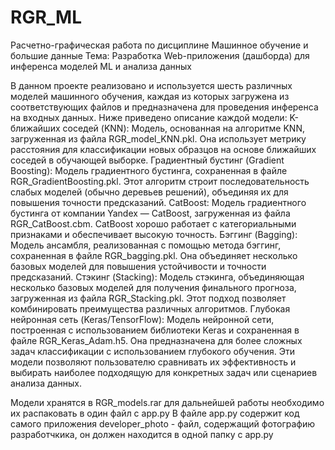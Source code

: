 # RGR_ML
Расчетно-графическая работа
по дисциплине Машинное обучение и большие данные
Тема: Разработка Web-приложения (дашборда)
для инференса моделей ML и анализа данных

В данном проекте реализовано и используется шесть различных моделей машинного обучения, каждая из которых загружена из соответствующих файлов и предназначена для проведения инференса на входных данных. Ниже приведено описание каждой модели:
K-ближайших соседей (KNN):
Модель, основанная на алгоритме KNN, загруженная из файла RGR_model_KNN.pkl. Она использует метрику расстояния для классификации новых образцов на основе ближайших соседей в обучающей выборке.
Градиентный бустинг (Gradient Boosting):
Модель градиентного бустинга, сохраненная в файле RGR_GradientBoosting.pkl. Этот алгоритм строит последовательность слабых моделей (обычно деревьев решений), объединяя их для повышения точности предсказаний.
CatBoost:
Модель градиентного бустинга от компании Yandex — CatBoost, загруженная из файла RGR_CatBoost.cbm. CatBoost хорошо работает с категориальными признаками и обеспечивает высокую точность.
Бэггинг (Bagging):
Модель ансамбля, реализованная с помощью метода бэггинг, сохраненная в файле RGR_bagging.pkl. Она объединяет несколько базовых моделей для повышения устойчивости и точности предсказаний.
Стэкинг (Stacking):
Модель стэкинга, объединяющая несколько базовых моделей для получения финального прогноза, загруженная из файла RGR_Stacking.pkl. Этот подход позволяет комбинировать преимущества различных алгоритмов.
Глубокая нейронная сеть (Keras/TensorFlow):
Модель нейронной сети, построенная с использованием библиотеки Keras и сохраненная в файле RGR_Keras_Adam.h5. Она предназначена для более сложных задач классификации с использованием глубокого обучения.
Эти модели позволяют пользователю сравнивать их эффективность и выбирать наиболее подходящую для конкретных задач или сценариев анализа данных.

Модели хранятся в RGR_models.rar для дальнейшей работы необходимо их распаковать в один файл с app.py
В файле app.py содержит код самого приложения
developer_photo - файл, содержащий фотографию разработчкика, он должен находится в одной папку с app.py
